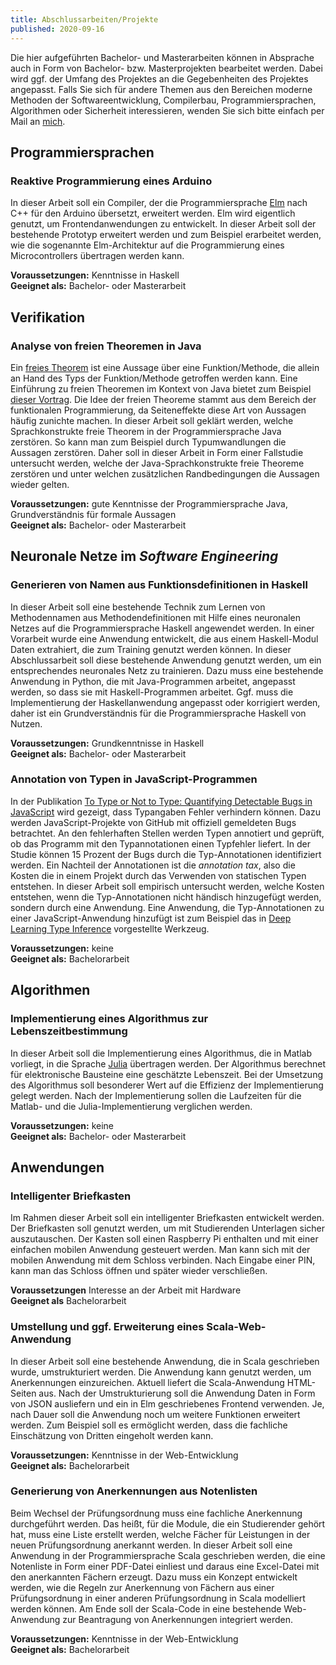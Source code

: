 ```yaml
---
title: Abschlussarbeiten/Projekte
published: 2020-09-16
---
```


Die hier aufgeführten Bachelor- und Masterarbeiten können in Absprache auch in Form von Bachelor- bzw. Masterprojekten bearbeitet werden.
Dabei wird ggf. der Umfang des Projektes an die Gegebenheiten des Projektes angepasst.
Falls Sie sich für andere Themen aus den Bereichen moderne Methoden der Softwareentwicklung, Compilerbau, Programmiersprachen, Algorithmen oder Sicherheit interessieren, wenden Sie sich bitte einfach per Mail an [mich](mailto:jan.christiansen@hs-flensburg.de).

## Programmiersprachen

### Reaktive Programmierung eines Arduino

In dieser Arbeit soll ein Compiler, der die Programmiersprache [Elm](<https://de.wikipedia.org/wiki/Elm_(Programmiersprache)>) nach C++ für den Arduino übersetzt, erweitert werden.
Elm wird eigentlich genutzt, um Frontendanwendungen zu entwickelt.
In dieser Arbeit soll der bestehende Prototyp erweitert werden und zum Beispiel erarbeitet werden, wie die sogenannte Elm-Architektur auf die Programmierung eines Microcontrollers übertragen werden kann.

**Voraussetzungen:** Kenntnisse in Haskell  
**Geeignet als:** Bachelor- oder Masterarbeit

## Verifikation

### Analyse von freien Theoremen in Java

Ein [freies Theorem](http://www.cs.sfu.ca/CourseCentral/831/burton/Notes/July14/free.pdf) ist eine Aussage über eine Funktion/Methode, die allein an Hand des Typs der Funktion/Methode getroffen werden kann.
Eine Einführung zu freien Theoremen im Kontext von Java bietet zum Beispiel [dieser Vortrag](http://data.tmorris.net/talks/yow-west-2016/1d388b6263e7cbeedfbea224997648daa1d7862d/parametricity.pdf).
Die Idee der freien Theoreme stammt aus dem Bereich der funktionalen Programmierung, da Seiteneffekte diese Art von Aussagen häufig zunichte machen.
In dieser Arbeit soll geklärt werden, welche Sprachkonstrukte freie Theorem in der Programmiersprache Java zerstören.
So kann man zum Beispiel durch Typumwandlungen die Aussagen zerstören.
Daher soll in dieser Arbeit in Form einer Fallstudie untersucht werden, welche der Java-Sprachkonstrukte freie Theoreme zerstören und unter welchen zusätzlichen Randbedingungen die Aussagen wieder gelten.

**Voraussetzungen:** gute Kenntnisse der Programmiersprache Java, Grundverständnis für formale Aussagen  
**Geeignet als:** Bachelor- oder Masterarbeit

## Neuronale Netze im _Software Engineering_

### Generieren von Namen aus Funktionsdefinitionen in Haskell

In dieser Arbeit soll eine bestehende Technik zum Lernen von Methodennamen aus Methodendefinitionen mit Hilfe eines neuronalen Netzes auf die Programmiersprache Haskell angewendet werden.
In einer Vorarbeit wurde eine Anwendung entwickelt, die aus einem Haskell-Modul Daten extrahiert, die zum Training genutzt werden können.
In dieser Abschlussarbeit soll diese bestehende Anwendung genutzt werden, um ein entsprechendes neuronales Netz zu trainieren.
Dazu muss eine bestehende Anwendung in Python, die mit Java-Programmen arbeitet, angepasst werden, so dass sie mit Haskell-Programmen arbeitet.
Ggf. muss die Implementierung der Haskellanwendung angepasst oder korrigiert werden, daher ist ein Grundverständnis für die Programmiersprache Haskell von Nutzen.

**Voraussetzungen:** Grundkenntnisse in Haskell  
**Geeignet als:** Bachelor- oder Masterarbeit

### Annotation von Typen in JavaScript-Programmen

In der Publikation [To Type or Not to Type: Quantifying Detectable Bugs in JavaScript](http://discovery.ucl.ac.uk/10064729/1/typestudy.pdf) wird gezeigt, dass Typangaben Fehler verhindern können.
Dazu werden JavaScript-Projekte von GitHub mit offiziell gemeldeten Bugs betrachtet.
An den fehlerhaften Stellen werden Typen annotiert und geprüft, ob das Programm mit den Typannotationen einen Typfehler liefert.
In der Studie können 15 Prozent der Bugs durch die Typ-Annotationen identifiziert werden.
Ein Nachteil der Annotationen ist die _annotation tax_, also die Kosten die in einem Projekt durch das Verwenden von statischen Typen entstehen.
In dieser Arbeit soll empirisch untersucht werden, welche Kosten entstehen, wenn die Typ-Annotationen nicht händisch hinzugefügt werden, sondern durch eine Anwendung.
Eine Anwendung, die Typ-Annotationen zu einer JavaScript-Anwendung hinzufügt ist zum Beispiel das in [Deep Learning Type Inference](http://discovery.ucl.ac.uk/10066386/1/Barr_fse2018-j2t.pdf) vorgestellte Werkzeug.

**Voraussetzungen:** keine  
**Geeignet als:** Bachelorarbeit

<!--
## _Software Engineering_
-->

<!-- ### Berechung des _Truck Factor_

In der Publikation [What is the Truck Factor of Popular GitHub Applications? A First Assessment](https://peerj.com/preprints/1233.pdf) wird der _Truck Factor_ für verschiedene GitHub-Projekte berechnet.
Der _Truck Factor_ gibt dabei an, wie viele Entwickler eines Projektes von einem Truck überfahren werden müssen, damit das Wissen über Teile des Projektes verloren geht.
In dieser Arbeit soll eine Web-Anwendung entwickelt werden, die für ein gegebenes GitHub-Projekt diesen _Truck Factor_ berechnet.
Die Berechung soll dabei für die Berechnung das Schema nutzen, das in [What is the Truck Factor of Popular GitHub Applications? A First Assessment](https://peerj.com/preprints/1233.pdf) genutzt wird.

**Voraussetzungen:** keine
**Geeignet als:** Bachelorarbeit -->

## Algorithmen

### Implementierung eines Algorithmus zur Lebenszeitbestimmung

In dieser Arbeit soll die Implementierung eines Algorithmus, die in Matlab vorliegt, in die Sprache [Julia](<https://de.wikipedia.org/wiki/Julia_(Programmiersprache)>) übertragen werden.
Der Algorithmus berechnet für elektronische Bausteine eine geschätzte Lebenszeit.
Bei der Umsetzung des Algorithmus soll besonderer Wert auf die Effizienz der Implementierung gelegt werden.
Nach der Implementierung sollen die Laufzeiten für die Matlab- und die Julia-Implementierung verglichen werden.

**Voraussetzungen:** keine  
**Geeignet als:** Bachelor- oder Masterarbeit

## Anwendungen

### Intelligenter Briefkasten

Im Rahmen dieser Arbeit soll ein intelligenter Briefkasten entwickelt werden.
Der Briefkasten soll genutzt werden, um mit Studierenden Unterlagen sicher auszutauschen.
Der Kasten soll einen Raspberry Pi enthalten und mit einer einfachen mobilen Anwendung gesteuert werden.
Man kann sich mit der mobilen Anwendung mit dem Schloss verbinden.
Nach Eingabe einer PIN, kann man das Schloss öffnen und später wieder verschließen.

**Voraussetzungen** Interesse an der Arbeit mit Hardware  
**Geeignet als** Bachelorarbeit

### Umstellung und ggf. Erweiterung eines Scala-Web-Anwendung

In dieser Arbeit soll eine bestehende Anwendung, die in Scala geschrieben wurde, umstrukturiert werden.
Die Anwendung kann genutzt werden, um Anerkennungen einzureichen.
Aktuell liefert die Scala-Anwendung HTML-Seiten aus.
Nach der Umstrukturierung soll die Anwendung Daten in Form von JSON ausliefern und ein in Elm geschriebenes Frontend verwenden.
Je, nach Dauer soll die Anwendung noch um weitere Funktionen erweitert werden.
Zum Beispiel soll es ermöglicht werden, dass die fachliche Einschätzung von Dritten eingeholt werden kann.

**Voraussetzungen:** Kenntnisse in der Web-Entwicklung  
**Geeignet als:** Bachelorarbeit

### Generierung von Anerkennungen aus Notenlisten

Beim Wechsel der Prüfungsordnung muss eine fachliche Anerkennung durchgeführt werden.
Das heißt, für die Module, die ein Studierender gehört hat, muss eine Liste erstellt werden, welche Fächer für Leistungen in der neuen Prüfungsordnung anerkannt werden.
In dieser Arbeit soll eine Anwendung in der Programmiersprache Scala geschrieben werden, die eine Notenliste in Form einer PDF-Datei einliest und daraus eine Excel-Datei mit den anerkannten Fächern erzeugt.
Dazu muss ein Konzept entwickelt werden, wie die Regeln zur Anerkennung von Fächern aus einer Prüfungsordnung in einer anderen Prüfungsordnung in Scala modelliert werden können.
Am Ende soll der Scala-Code in eine bestehende Web-Anwendung zur Beantragung von Anerkennungen integriert werden.

**Voraussetzungen:** Kenntnisse in der Web-Entwicklung  
**Geeignet als:** Bachelorarbeit
